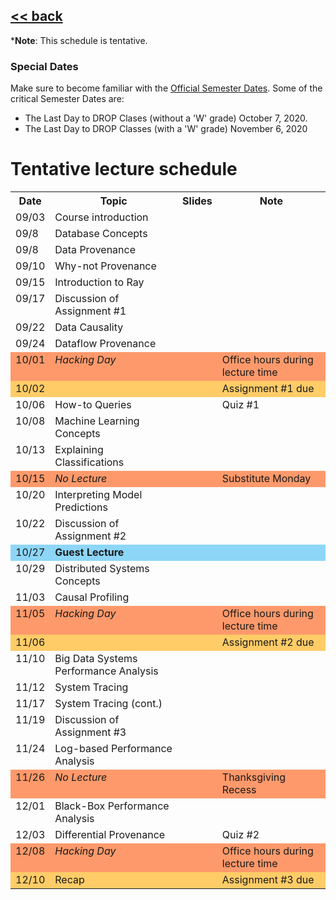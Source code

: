 ## [<< back](./index.html)

***Note**: This schedule is tentative.

### Special Dates
Make sure to become familiar with the [Official Semester Dates](https://www.bu.edu/reg/calendars/semester/). Some of the critical Semester Dates are:
- The Last Day to DROP Clases (without a 'W' grade) October 7, 2020.
- The Last Day to DROP Classes (with a 'W' grade) November 6, 2020

# Tentative lecture schedule

<style type="text/css">
.tg .tg-x5oc{background-color:#fe996b;border-color:inherit;text-align:left;vertical-align:top}
.tg .tg-xgl1{background-color:#8dd6f8;border-color:inherit;text-align:left;vertical-align:top}
.tg .tg-xglb{font-weight:bold;background-color:#8dd6f8;border-color:inherit;text-align:left;vertical-align:top}
.tg .tg-31ua{background-color:#ffcc67;border-color:inherit;text-align:left;vertical-align:top}
.tg .tg-0pky{border-color:inherit;text-align:left;vertical-align:top}
.tg .tg-ado3{font-style:italic;background-color:#fe996b;border-color:inherit;text-align:left;vertical-align:top}
</style>
<table class="tg">
  <tr>
    <th>Date</th>
    <th>Topic</th>
    <th>Slides</th>
    <th>Note</th>
  </tr>
  <tr>
    <td class="tg-0pky">09/03</td>
    <td class="tg-0pky">Course introduction</td>
    <td class="tg-0pky"></td>
    <td class="tg-0pky"></td>
  </tr>
  <tr>
    <td class="tg-0pky">09/8</td>
    <td class="tg-0pky">Database Concepts</td>
    <td class="tg-0pky"></td>
    <td class="tg-0pky"></td>
  </tr>
  <tr>
    <td class="tg-0pky">09/8</td>
    <td class="tg-0pky">Data Provenance</td>
    <td class="tg-0pky"></td>
    <td class="tg-0pky"></td>
  </tr>
  <tr>
    <td class="tg-0pky">09/10</td>
    <td class="tg-0pky">Why-not Provenance</td>
    <td class="tg-0pky"></td>
    <td class="tg-0pky"></td>
  </tr>
  <tr>
    <td class="tg-0pky">09/15</td>
    <td class="tg-0pky">Introduction to Ray</td>
    <td class="tg-0pky"></td>
    <td class="tg-0pky"></td>
  </tr>
  <tr>
    <td class="tg-0pky">09/17</td>
    <td class="tg-0pky">Discussion of Assignment #1</td>
    <td class="tg-0pky"></td>
    <td class="tg-0pky"></td>
  </tr>
  <tr>
    <td class="tg-0pky">09/22</td>
    <td class="tg-0pky">Data Causality</td>
    <td class="tg-0pky"></td>
    <td class="tg-0pky"></td>
  </tr>
  <tr>
    <td class="tg-0pky">09/24</td>
    <td class="tg-0pky">Dataflow Provenance</td>
    <td class="tg-0pky"></td>
    <td class="tg-0pky"></td>
  </tr>
  <tr>
    <td class="tg-x5oc">10/01</td>
    <td class="tg-ado3">Hacking Day</td>
    <td class="tg-x5oc"></td>
    <td class="tg-x5oc">Office hours during lecture time</td>
  </tr>
  <tr>
    <td class="tg-31ua">10/02</td>
    <td class="tg-31ua"></td>
    <td class="tg-31ua"></td>
    <td class="tg-31ua">Assignment #1 due</td>
  </tr>
  <tr>
    <td class="tg-0pky">10/06</td>
    <td class="tg-0pky">How-to Queries</td>
    <td class="tg-0pky"></td>
    <td class="tg-0pky">Quiz #1</td>
  </tr>
  <tr>
    <td class="tg-0pky">10/08</td>
    <td class="tg-0pky">Machine Learning Concepts</td>
    <td class="tg-0pky"></td>
    <td class="tg-0pky"></td>
  </tr>
  <tr>
    <td class="tg-0pky">10/13</td>
    <td class="tg-0pky">Explaining Classifications</td>
    <td class="tg-0pky"></td>
    <td class="tg-0pky"></td>
  </tr> 
  <tr>
    <td class="tg-x5oc">10/15</td>
    <td class="tg-ado3">No Lecture</td>
    <td class="tg-x5oc"></td>
    <td class="tg-x5oc">Substitute Monday</td>
  </tr>
  <tr>
    <td class="tg-0pky">10/20</td>
    <td class="tg-0pky">Interpreting Model Predictions</td>
    <td class="tg-0pky"></td>
    <td class="tg-0pky"></td>
  </tr>
  <tr>
    <td class="tg-0pky">10/22</td>
    <td class="tg-0pky">Discussion of Assignment #2</td>
    <td class="tg-0pky"></td>
    <td class="tg-0pky"></td>
  </tr>
  <tr>
    <td class="tg-xgl1">10/27</td>
    <td class="tg-xglb">Guest Lecture</td>
    <td class="tg-xgl1"></td>
    <td class="tg-xgl1"></td>
  </tr>
  <tr>
    <td class="tg-0pky">10/29</td>
    <td class="tg-0pky">Distributed Systems Concepts</td>
    <td class="tg-0pky"></td>
    <td class="tg-0pky"></td>
  </tr>
  <tr>
    <td class="tg-0pky">11/03</td>
    <td class="tg-0pky">Causal Profiling</td>
    <td class="tg-0pky"></td>
    <td class="tg-0pky"></td>
  </tr>
  <tr>
    <td class="tg-x5oc">11/05</td>
    <td class="tg-ado3">Hacking Day</td>
    <td class="tg-x5oc"></td>
    <td class="tg-x5oc">Office hours during lecture time</td>
  </tr>
  <tr>
    <td class="tg-31ua">11/06</td>
    <td class="tg-31ua"></td>
    <td class="tg-31ua"></td>
    <td class="tg-31ua">Assignment #2 due</td>
  </tr>
  <tr>
    <td class="tg-0pky">11/10</td>
    <td class="tg-0pky">Big Data Systems Performance Analysis</td>
    <td class="tg-0pky"></td>
    <td class="tg-0pky"></td>
  </tr>
  <tr>
    <td class="tg-0pky">11/12</td>
    <td class="tg-0pky">System Tracing</td>
    <td class="tg-0pky"></td>
    <td class="tg-0pky"></td>
  </tr>
  <tr>
    <td class="tg-0pky">11/17</td>
    <td class="tg-0pky">System Tracing (cont.)</td>
    <td class="tg-0pky"></td>
    <td class="tg-0pky"></td>
  </tr>
  <tr>
    <td class="tg-0pky">11/19</td>
    <td class="tg-0pky">Discussion of Assignment #3</td>
    <td class="tg-0pky"></td>
    <td class="tg-0pky"></td>
  </tr>
  <tr>
    <td class="tg-0pky">11/24</td>
    <td class="tg-0pky">Log-based Performance Analysis</td>
    <td class="tg-0pky"></td>
    <td class="tg-0pky"></td>
  </tr>
  <tr>
    <td class="tg-x5oc">11/26</td>
    <td class="tg-ado3">No Lecture</td>
    <td class="tg-x5oc"></td>
    <td class="tg-x5oc">Thanksgiving Recess</td>
  </tr>
  <tr>
    <td class="tg-0pky">12/01</td>
    <td class="tg-0pky">Black-Box Performance Analysis</td>
    <td class="tg-0pky"></td>
    <td class="tg-0pky"></td>
  </tr>
  <tr>
    <td class="tg-0pky">12/03</td>
    <td class="tg-0pky">Differential Provenance</td>
    <td class="tg-0pky"></td>
    <td class="tg-0pky">Quiz #2</td>
  </tr>
  <tr>
    <td class="tg-x5oc">12/08</td>
    <td class="tg-ado3">Hacking Day</td>
    <td class="tg-x5oc"></td>
    <td class="tg-x5oc">Office hours during lecture time</td>
  </tr>
  <tr>
    <td class="tg-31ua">12/10</td>
    <td class="tg-31ua">Recap</td>
    <td class="tg-31ua"></td>
    <td class="tg-31ua">Assignment #3 due</td>
  </tr>
</table>
